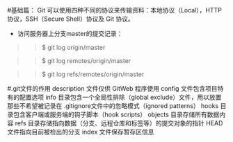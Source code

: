 #基础篇：
Git 可以使用四种不同的协议来传输资料：本地协议（Local），HTTP 协议，SSH（Secure Shell）协议及 Git
协议。
- 访问服务器上分支master的提交记录：
>>$ git log origin/master

>>$ git log remotes/origin/master

>>$ git log refs/remotes/origin/master


#.git文件的作用
description 文件仅供 GitWeb 程序使用
config 文件包含项目特有的配置选项
info 目录包含一个全局性排除（global exclude）文件，用以放置那些不希望被记录在 .gitignore文件中的忽略模式（ignored patterns）
hooks 目录包含客户端或服务端的钩子脚本（hook scripts）
objects 目录存储所有数据内容
refs 目录存储指向数据（分支、远程仓库和标签等）的提交对象的指针
HEAD 文件指向目前被检出的分支
index 文件保存暂存区信息